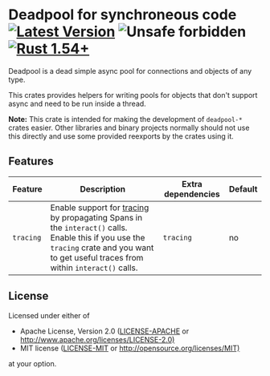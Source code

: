 # Deadpool for synchroneous code [![Latest Version](https://img.shields.io/crates/v/deadpool-sync.svg)](https://crates.io/crates/deadpool-sync) ![Unsafe forbidden](https://img.shields.io/badge/unsafe-forbidden-success.svg "Unsafe forbidden") [![Rust 1.54+](https://img.shields.io/badge/rustc-1.54+-lightgray.svg "Rust 1.54+")](https://blog.rust-lang.org/2021/07/29/Rust-1.54.0.html)

Deadpool is a dead simple async pool for connections and objects
of any type.

This crates provides helpers for writing pools for objects that don't
support async and need to be run inside a thread.

**Note:** This crate is intended for making the development of
`deadpool-*` crates easier. Other libraries and binary projects
normally should not use this directly and use some provided
reexports by the crates using it.

## Features

| Feature | Description | Extra dependencies | Default |
| ------- | ----------- | ------------------ | ------- |
| `tracing` | Enable support for [tracing](https://github.com/tokio-rs/tracing) by propagating Spans in the `interact()` calls. Enable this if you use the `tracing` crate and you want to get useful traces from within `interact()` calls. | `tracing` | no |

## License

Licensed under either of

- Apache License, Version 2.0 ([LICENSE-APACHE](LICENSE-APACHE) or <http://www.apache.org/licenses/LICENSE-2.0)>
- MIT license ([LICENSE-MIT](LICENSE-MIT) or <http://opensource.org/licenses/MIT)>

at your option.

